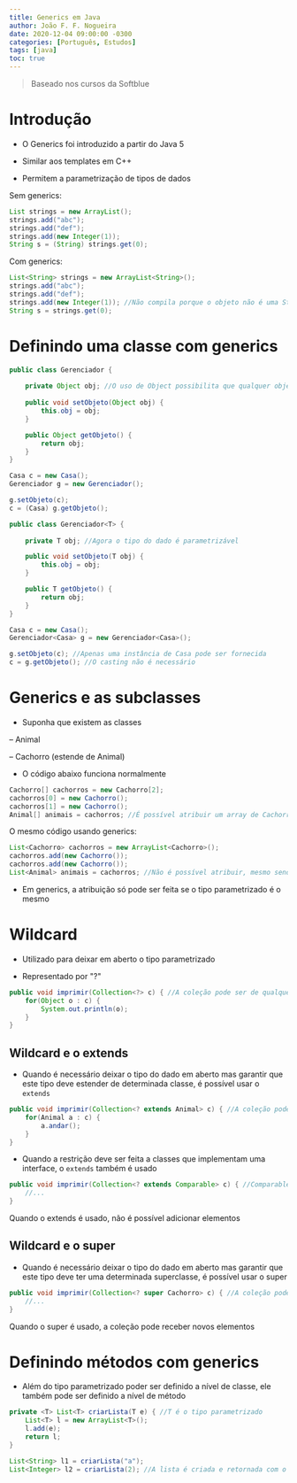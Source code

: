 ```yaml
---
title: Generics em Java
author: João F. F. Nogueira
date: 2020-12-04 09:00:00 -0300
categories: [Português, Estudos]
tags: [java]
toc: true
---
```


> Baseado nos cursos da Softblue

# Introdução

* O Generics foi introduzido a partir do Java 5

* Similar aos templates em C++

* Permitem a parametrização de tipos de dados

Sem generics:

```java
List strings = new ArrayList();
strings.add("abc");
strings.add("def"); 
strings.add(new Integer(1));
String s = (String) strings.get(0);
```

Com generics:

```java
List<String> strings = new ArrayList<String>();
strings.add("abc");
strings.add("def"); 
strings.add(new Integer(1)); //Não compila porque o objeto não é uma String
String s = strings.get(0);
```

# Definindo uma classe com generics

```java
public class Gerenciador {
	
	private Object obj; //O uso de Object possibilita que qualquer objeto seja utilizado
	
	public void setObjeto(Object obj) {
		this.obj = obj;
	}

	public Object getObjeto() {
		return obj;
	}
}

Casa c = new Casa();
Gerenciador g = new Gerenciador();

g.setObjeto(c);
c = (Casa) g.getObjeto();
```

```java
public class Gerenciador<T> {
	
	private T obj; //Agora o tipo do dado é parametrizável

	public void setObjeto(T obj) {
		this.obj = obj;
	}

	public T getObjeto() {
		return obj;
	}
}

Casa c = new Casa();
Gerenciador<Casa> g = new Gerenciador<Casa>();

g.setObjeto(c); //Apenas uma instância de Casa pode ser fornecida
c = g.getObjeto(); //O casting não é necessário
```

# Generics e as subclasses

* Suponha que existem as classes

– Animal

– Cachorro (estende de Animal)

* O código abaixo funciona normalmente

```java
Cachorro[] cachorros = new Cachorro[2];
cachorros[0] = new Cachorro();
cachorros[1] = new Cachorro();
Animal[] animais = cachorros; //É possível atribuir um array de Cachorro a um array de Animal devido à herança
```

O mesmo código usando generics:

```java
List<Cachorro> cachorros = new ArrayList<Cachorro>();
cachorros.add(new Cachorro());
cachorros.add(new Cachorro());
List<Animal> animais = cachorros; //Não é possível atribuir, mesmo sendo uma lista da subclasse
```

* Em generics, a atribuição só pode ser feita se o tipo parametrizado é o mesmo

# Wildcard

* Utilizado para deixar em aberto o tipo parametrizado

* Representado por "?"

```java
public void imprimir(Collection<?> c) { //A coleção pode ser de qualquer tipo
	for(Object o : c) {
		System.out.println(o);
	}
}
```

## Wildcard e o extends

* Quando é necessário deixar o tipo do dado em aberto mas garantir que este tipo deve estender de determinada classe, é possível usar o `extends`

```java
public void imprimir(Collection<? extends Animal> c) { //A coleção pode ser de qualquer tipo que seja uma subclasse de Animal ou a própria classe Animal
	for(Animal a : c) {
		a.andar();
	}
}
```

* Quando a restrição deve ser feita a classes que implementam uma interface, o `extends` também é usado

```java
public void imprimir(Collection<? extends Comparable> c) { //Comparable é uma interface, mas o extends é usado mesmo assim
	//...
}
```

Quando o extends é usado, não é possível adicionar elementos

## Wildcard e o super

* Quando é necessário deixar o tipo do dado em aberto mas garantir que este tipo deve ter uma determinada superclasse, é possível usar o super

```java
public void imprimir(Collection<? super Cachorro> c) { //A coleção pode ser de qualquer tipo que seja uma superclasse de Cachorro ou a própria classe Cachorro
	//...
}
```

Quando o super é usado, a coleção pode receber novos elementos

# Definindo métodos com generics

* Além do tipo parametrizado poder ser definido a nível de classe, ele também pode ser definido a nível de método

```java
private <T> List<T> criarLista(T e) { //T é o tipo parametrizado
	List<T> l = new ArrayList<T>();
	l.add(e);
	return l;
}

List<String> l1 = criarLista("a");
List<Integer> l2 = criarLista(2); //A lista é criada e retornada com o tipo do parâmetro
```
